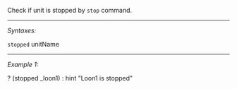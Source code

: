 Check if unit is stopped by `stop` command.


---
*Syntaxes:*

`stopped` unitName

---
*Example 1:*

<sqs>? (stopped _loon1) : hint "Loon1 is stopped"</sqs>